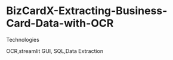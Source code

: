 # BizCardX-Extracting-Business-Card-Data-with-OCR

Technologies

OCR,streamlit GUI, SQL,Data Extraction
